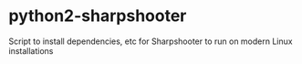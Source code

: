 # python2-sharpshooter
Script to install dependencies, etc for Sharpshooter to run on modern Linux installations

